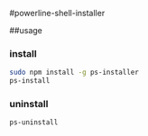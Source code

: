 #powerline-shell-installer

##usage

### install

```bash
sudo npm install -g ps-installer
ps-install
```

### uninstall

```bash
ps-uninstall
```